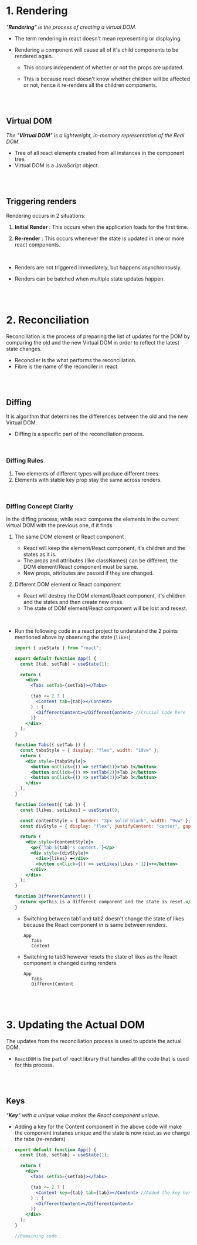 # 1. Rendering

_"**Rendering**" is the process of creating a virtual DOM._

- The term rendering in react doesn't mean representing or displaying.

- Rendering a component will cause all of it's child components to be rendered again.

  - This occurs independent of whether or not the props are updated.

  - This is because react doesn't know whether children will be affected or not, hence it re-renders all the children components.

<br>
<br>

## Virtual DOM

_The "**Virtual DOM**" is a lightweight, in-memory representation of the Real DOM._

- Tree of all react elements created from all instances in the component tree.
- Virtual DOM is a JavaScript object.

<br>
<br>

## Triggering renders

Rendering occurs in 2 situations:

1. **Initial Render** : This occurs when the application loads for the first time.

2. **Re-render** : This occurs whenever the state is updated in one or more react components.

<br>

- Renders are not triggered immediately, but happens asynchronously.

- Renders can be batched when multiple state updates happen.

<br>
<br>

# 2. Reconciliation

Reconcillation is the process of preparing the list of updates for the DOM by comparing the old and the new Virtual DOM in order to reflect the latest state changes.

- Reconciler is the what performs the reconcillation.
- Fibre is the name of the reconciler in react.

<br>
<br>

## Diffing

It is algorithm that determines the differences between the old and the new Virtual DOM.

- Diffing is a specific part of the reconciliation process.

<br>

### Diffing Rules

1. Two elements of different types will produce different trees.
2. Elements with stable key prop stay the same across renders.

<br>

### Diffing Concept Clarity

In the diffing process, while react compares the elements in the current virtual DOM with the previous one, if it finds

1. The same DOM element or React component

   - React will keep the element/React component, it's children and the states as it is.
   - The props and attributes (like classNames) can be different, the DOM element/React component must be same.
   - New props, attributes are passed if they are changed.

2. Different DOM element or React component

   - React will destroy the DOM element/React component, it's children and the states and then create new ones.
   - The state of DOM element/React component will be lost and resest.

<br>

- Run the following code in a react project to understand the 2 points mentioned above by observing the state (`likes`)

  ```jsx
  import { useState } from "react";

  export default function App() {
    const [tab, setTab] = useState(1);

    return (
      <div>
        <Tabs setTab={setTab}></Tabs>

        {tab <= 2 ? (
          <Content tab={tab}></Content>
        ) : (
          <DifferentContent></DifferentContent> //Crucial Code here
        )}
      </div>
    );
  }

  function Tabs({ setTab }) {
    const tabsStyle = { display: "flex", width: "10vw" };
    return (
      <div style={tabsStyle}>
        <button onClick={() => setTab(1)}>Tab 1</button>
        <button onClick={() => setTab(2)}>Tab 2</button>
        <button onClick={() => setTab(3)}>Tab 3</button>
      </div>
    );
  }

  function Content({ tab }) {
    const [likes, setLikes] = useState(0);

    const contentStyle = { border: "3px solid black", width: "9vw" };
    const divStyle = { display: "flex", justifyContent: "center", gap: "10px" };

    return (
      <div style={contentStyle}>
        <p>{`Tab ${tab}'s content.`}</p>
        <div style={divStyle}>
          <div>{likes} ❤</div>
          <button onClick={() => setLikes(likes + 1)}>+</button>
        </div>
      </div>
    );
  }

  function DifferentContent() {
    return <p>This is a different component and the state is reset.</p>;
  }
  ```

  - Switching between tab1 and tab2 doesn't change the state of likes because the React component in is same between renders.

    ```
    App
       Tabs
       Content
    ```

  - Switching to tab3 however resets the state of likes as the React component is changed during renders.

    ```
    App
       Tabs
       DifferentContent
    ```

<br>
<br>

# 3. Updating the Actual DOM

The updates from the reconciliation process is used to update the actual DOM.

- `ReactDOM` is the part of react library that handles all the code that is used for this process.

<br>
<br>

## Keys

_"**Key**" with a unique value makes the React component unique._

- Adding a key for the Content component in the above code will make the component instanes unique and the state is now reset as we change the tabs (re-renders)

  ```jsx
  export default function App() {
    const [tab, setTab] = useState(1);

    return (
      <div>
        <Tabs setTab={setTab}></Tabs>

        {tab <= 2 ? (
          <Content key={tab} tab={tab}></Content> //Added the key here
        ) : (
          <DifferentContent></DifferentContent>
        )}
      </div>
    );
  }

  //Remaining code...
  ```
